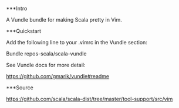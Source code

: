 ***Intro

A Vundle bundle for making Scala pretty in Vim.

***Quickstart

Add the following line to your .vimrc in the Vundle section:

Bundle repos-scala/scala-vundle

See Vundle docs for more detail:

https://github.com/gmarik/vundle#readme

***Source 

https://github.com/scala/scala-dist/tree/master/tool-support/src/vim


